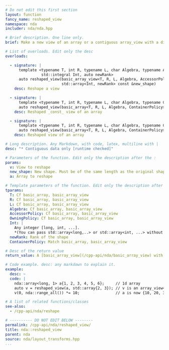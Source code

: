 ```yaml
---
# Do not edit this first section
layout: function
fancy_name: reshaped_view
namespace: nda
includer: nda/nda.hpp

# Brief description. One line only.
brief: Make a new view of an array or a contiguous array_view with a different shape.

# List of overloads. Edit only the desc
overloads:

  - signature: |
      template <typename T, int R, typename L, char Algebra, typename AccessorPolicy, typename OwningPolicy,
                std::integral Int, auto newRank>
      auto reshaped_view(basic_array_view<T, R, L, Algebra, AccessorPolicy, OwningPolicy> v,
                         std::array<Int, newRank> const &new_shape)
    desc: Reshape a view

  - signature: |
      template <typename T, int R, typename L, char Algebra, typename ContainerPolicy, std::integral Int, auto newRank>
      auto reshaped_view(basic_array<T, R, L, Algebra, ContainerPolicy> const &a, std::array<Int, newRank> const &new_shape)
    desc: Reshaped _const_ view of an array

  - signature: |
      template <typename T, int R, typename L, char Algebra, typename ContainerPolicy, std::integral Int, auto newRank>
      auto reshaped_view(basic_array<T, R, L, Algebra, ContainerPolicy> &a, std::array<Int, newRank> const &new_shape)
    desc: Reshaped view of an array

# Long description. Any Markdown, with code, latex, multiline with |
desc: "* Contiguous data only [runtime checked]"

# Parameters of the function. Edit only the description after the :
params:
  v: View to reshape
  new_shape: New shape. Must be of the same length as the original shape.
  a: Array to reshape

# Template parameters of the function. Edit only the description after the :
tparams:
  T: Cf basic_array, basic_array_view
  R: Cf basic_array, basic_array_view
  L: Cf basic_array, basic_array_view
  Algebra: Cf basic_array, basic_array_view
  AccessorPolicy: Cf basic_array, basic_array_view
  OwningPolicy: Cf basic_array, basic_array_view
  Int: |
    Any integer [long, int, ...].
    *(You can pass std::array<long,..> or std::array<int, ...> without thinking about it.*)
  newRank: Rank of the shape
  ContainerPolicy: Match basic_array, basic_array_view

# Desc of the return value
return_value: A [basic_array_view](/cpp-api/nda/basic_array_view) with the same `T`, Policies, but new shape and rank.

# Code example. desc: any markdown to explain it.
example:
  desc: ~
  code: |
    nda::array<long, 1> a{1, 2, 3, 4, 5, 6};     // 1d array
    auto v = reshaped_view(a, std::array{2, 3}); // v is an array_view<long,2> of size 2 x 3
    v(0, nda::range_all()) *= 10;                // a is now {10, 20, 30, 4, 5, 6}

# A list of related functions/classes
see-also:
  - /cpp-api/nda/reshape

# ---------- DO NOT EDIT BELOW --------
permalink: /cpp-api/nda/reshaped_view/
title: nda::reshaped_view
parent: nda
source: nda/layout_transforms.hpp
...
```


